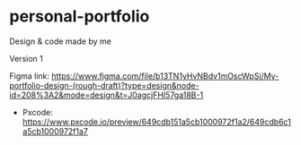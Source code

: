 # personal-portfolio

Design & code made by me

Version 1


Figma link: https://www.figma.com/file/b13TN1yHvNBdv1mOscWpSi/My-portfolio-design-(rough-draft)?type=design&node-id=208%3A2&mode=design&t=J0agcjFHI57ga18B-1



- Pxcode:
    https://www.pxcode.io/preview/649cdb151a5cb1000972f1a2/649cdb6c1a5cb1000972f1a7